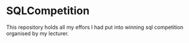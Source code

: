SQLCompetition
==============

This repository holds all my effors I had put into winning sql competition organised by my lecturer.
